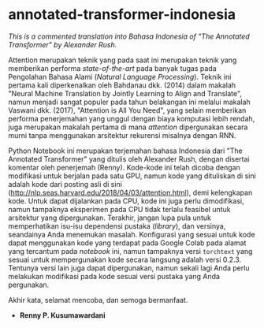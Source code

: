 # annotated-transformer-indonesia
*This is a commented translation into Bahasa Indonesia of "The Annotated Transformer" by Alexander Rush.*

Attention merupakan teknik yang pada saat ini merupakan teknik yang memberikan performa *state-of-the-art* pada banyak tugas pada Pengolahan Bahasa Alami (*Natural Language Processing*). Teknik ini pertama kali diperkenalkan oleh Bahdanau dkk. (2014) dalam makalah "Neural Machine Translation by Jointly Learning to Align and Translate", namun menjadi sangat populer pada tahun belakangan ini melalui makalah Vaswani dkk. (2017), "Attention is All You Need", yang selain memberikan performa penerjemahan yang unggul dengan biaya komputasi lebih rendah, juga merupakan makalah pertama di mana *attention* dipergunakan secara murni tanpa menggunakan arsitektur rekurensi misalnya dengan RNN.

Python Notebook ini merupakan terjemahan bahasa Indonesia dari "The Annotated Transformer" yang ditulis oleh Alexander Rush, dengan disertai komentar oleh penerjemah (Renny). Kode-kode ini telah dicoba dengan modifikasi untuk berjalan pada satu GPU, namun kode yang dituliskan di sini adalah kode dari posting asli di sini (http://nlp.seas.harvard.edu/2018/04/03/attention.html), demi kelengkapan kode. Untuk dapat dijalankan pada CPU, kode ini juga perlu dimodifikasi, namun tampaknya eksperimen pada CPU tidak terlalu feasibel untuk arsitektur yang dipergunakan. Terakhir, jangan lupa pula untuk memperhatikan isu-isu dependensi pustaka (*library*), dan versinya, seandainya Anda menemukan masalah. Konfigurasi yang sesuai untuk kode dapat menggunakan kode yang terdapat pada Google Colab pada alamat yang tercantum pada *notebook* ini, namun tampaknya versi `torchtext` yang sesuai untuk mempergunakan kode secara langsung adalah versi 0.2.3. Tentunya versi lain juga dapat dipergunakan, namun sekali lagi Anda perlu melakukan modifikasi pada kode sesuai versi pustaka yang Anda pergunakan.

Akhir kata, selamat mencoba, dan semoga bermanfaat.


- **Renny P. Kusumawardani**
